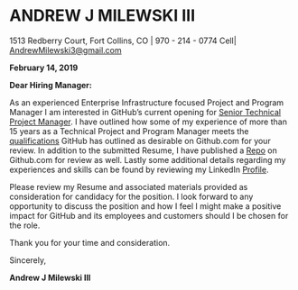 # ANDREW J MILEWSKI III

1513 Redberry Court, Fort Collins, CO | 970 - 214 - 0774 Cell| AndrewMilewski3@gmail.com

**February 14, 2019**

**Dear Hiring Manager:**

As an experienced Enterprise Infrastructure focused Project and Program Manager I am
interested in GitHub’s current opening for [Senior Technical Project Manager](https://boards.greenhouse.io/github/jobs/1555070). I have outlined
how some of my experience of more than 15 years as a Technical Project and Program
Manager meets the [qualifications](topics/SeniorTechnicalProjectManagerCover.md) GitHub has outlined as desirable on Github.com for your
review. In addition to the submitted Resume, I have published a [Repo](https://github.com/acouloir/AndyMilewski-Resume) on Github.com for
review as well. Lastly some additional details regarding my experiences and skills can be
found by reviewing my LinkedIn [Profile](https://www.linkedin.com/pub/andy-milewski3).

Please review my Resume and associated materials provided as consideration for candidacy
for the position. I look forward to any opportunity to discuss the position and how I feel I might
make a positive impact for GitHub and its employees and customers should I be chosen for
the role.

Thank you for your time and consideration.

Sincerely,

**Andrew J Milewski III**
